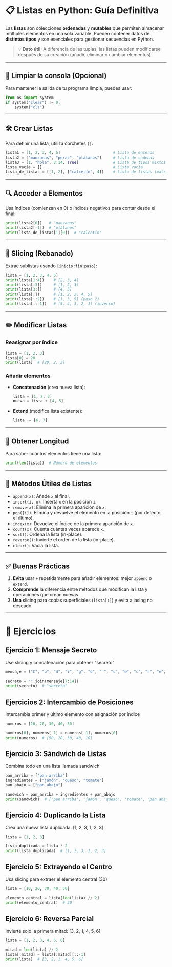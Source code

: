 # 📋 Listas en Python: Guía Definitiva

Las **listas** son colecciones **ordenadas** y **mutables** que permiten almacenar múltiples elementos en una sola variable. Pueden contener datos de **distintos tipos** y son esenciales para gestionar secuencias en Python.

> 💡 **Dato útil**: A diferencia de las tuplas, las listas pueden modificarse después de su creación (añadir, eliminar o cambiar elementos).

---

## 🧼 Limpiar la consola (Opcional)

Para mantener la salida de tu programa limpia, puedes usar:

```python
from os import system
if system("clear") != 0:
    system("cls")
```

---

## 🛠️ Crear Listas

Para definir una lista, utiliza corchetes `[]`:

```python
lista1 = [1, 2, 3, 4, 5]                       # Lista de enteros
lista2 = ["manzanas", "peras", "plátanos"]     # Lista de cadenas
lista3 = [1, "hola", 3.14, True]               # Lista de tipos mixtos
lista_vacia = []                               # Lista vacía
lista_de_listas = [[1, 2], ["calcetín", 4]]    # Lista de listas (matrices simples)
```

---

## 🔍 Acceder a Elementos

Usa índices (comienzan en 0) o índices negativos para contar desde el final:

```python
print(lista2[0])   # "manzanas"
print(lista2[-1])  # "plátanos"
print(lista_de_listas[1][0])  # "calcetín"
```

---

## 🍰 Slicing (Rebanado)

Extrae sublistas usando `[inicio:fin:paso]`:

```python
lista = [1, 2, 3, 4, 5]
print(lista[1:4])    # [2, 3, 4]
print(lista[:3])     # [1, 2, 3]
print(lista[3:])     # [4, 5]
print(lista[:])      # [1, 2, 3, 4, 5]
print(lista[::2])    # [1, 3, 5] (paso 2)
print(lista[::-1])   # [5, 4, 3, 2, 1] (inverso)
```

---

## ✏️ Modificar Listas

### Reasignar por índice

```python
lista = [1, 2, 3]
lista[0] = 20
print(lista)  # [20, 2, 3]
```

### Añadir elementos

- **Concatenación** (crea nueva lista):

  ```python
  lista = [1, 2, 3]
  nueva = lista + [4, 5]
  ```

- **Extend** (modifica lista existente):

  ```python
  lista += [6, 7]
  ```

---

## 📏 Obtener Longitud

Para saber cuántos elementos tiene una lista:

```python
print(len(lista))  # Número de elementos
```

---

## 🔧 Métodos Útiles de Listas

- `append(x)`: Añade `x` al final.
- `insert(i, x)`: Inserta `x` en la posición `i`.
- `remove(x)`: Elimina la primera aparición de `x`.
- `pop([i])`: Elimina y devuelve el elemento en la posición `i` (por defecto, el último).
- `index(x)`: Devuelve el índice de la primera aparición de `x`.
- `count(x)`: Cuenta cuántas veces aparece `x`.
- `sort()`: Ordena la lista (in-place).
- `reverse()`: Invierte el orden de la lista (in-place).
- `clear()`: Vacía la lista.

---

## ✅ Buenas Prácticas

1. **Evita** usar `+` repetidamente para añadir elementos: mejor `append` o `extend`.
2. **Comprende** la diferencia entre métodos que modifican la lista y operaciones que crean nuevas.
3. **Usa** slicing para copias superficiales (`lista[:]`) y evita aliasing no deseado.

---

# 🧠 Ejercicios

## Ejercicio 1: Mensaje Secreto
Use slicing y concatenación para obtener "secreto"

```python
mensaje = ["C", "o", "d", "i", "g", "o", " ", "s", "e", "c", "r", "e", "t", "o"]

secreto = "".join(mensaje[7:14])
print(secreto)  # "secreto"
```

## Ejercicios 2: Intercambio de Posiciones
Intercambia primer y último elemento con asignación por índice

```python
numeros = [10, 20, 30, 40, 50]

numeros[0], numeros[-1] = numeros[-1], numeros[0]
print(numeros)  # [50, 20, 30, 40, 10]
```

## Ejercicio 3: Sándwich de Listas
Combina todo en una lista llamada sandwich

```python
pan_arriba = ["pan arriba"]
ingredientes = ["jamón", "queso", "tomate"]
pan_abajo = ["pan abajo"]

sandwich = pan_arriba + ingredientes + pan_abajo
print(sandwich)  # ['pan arriba', 'jamón', 'queso', 'tomate', 'pan abajo']
```

## Ejercicio 4: Duplicando la Lista
Crea una nueva lista duplicada: [1, 2, 3, 1, 2, 3]

```python
lista = [1, 2, 3]

lista_duplicada = lista * 2
print(lista_duplicada)  # [1, 2, 3, 1, 2, 3]
```

## Ejercicio 5: Extrayendo el Centro
Usa slicing para extraer el elemento central (30)
```python
lista = [10, 20, 30, 40, 50]

elemento_central = lista[len(lista) // 2]
print(elemento_central)  # 30
```

## Ejercicio 6: Reversa Parcial
Invierte solo la primera mitad: [3, 2, 1, 4, 5, 6]

```python
lista = [1, 2, 3, 4, 5, 6]

mitad = len(lista) // 2
lista[:mitad] = lista[:mitad][::-1]
print(lista)  # [3, 2, 1, 4, 5, 6]
```
